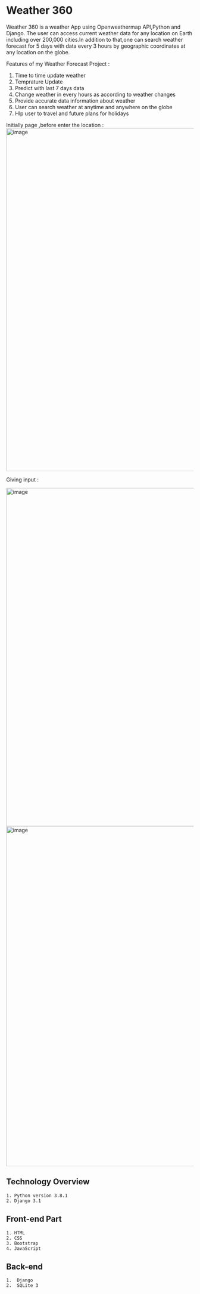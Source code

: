 # Weather 360
Weather 360 is a weather App using Openweathermap API,Python and Django.
The user can access current weather data for any location on Earth including over 200,000 cities.In addition to that,one can search weather forecast for 5 days with data every 3 hours by geographic coordinates at any location on the globe.

Features of my Weather Forecast Project :

1. Time to time update weather
2. Temprature Update
3. Predict with last 7 days data
4. Change weather in every hours as according to weather changes
5. Provide accurate data information about weather
6. User can search weather at anytime and anywhere on the globe
7. Hlp user to travel and future plans for holidays

Initially page ,before enter the location :
<img width="920" alt="image" src="https://github.com/ShaliniMuthukumar/Weather-Forecast/assets/106624891/7ca0b59d-f366-4cd0-b221-8b396e40da8e">

Giving input : 

<img width="907" alt="image" src="https://github.com/ShaliniMuthukumar/Weather-Forecast/assets/106624891/d497af3f-3807-438e-96af-6ff25b0fd6e2">


<img width="912" alt="image" src="https://github.com/ShaliniMuthukumar/Weather-Forecast/assets/106624891/559021d3-08a8-4d9d-baf2-30badc712211">




## Technology Overview

    1. Python version 3.8.1
    2. Django 3.1


## Front-end Part

    1. HTML
    2. CSS
    3. Bootstrap
    4. JavaScript


## Back-end

    1.  Django
    2.  SQLite 3




